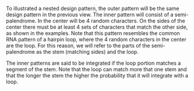 To illustrated a nested design pattern, the outer pattern will be the same design pattern in the previous view. The inner pattern will consist of a semi-palendrome. In the center will be 4 random characters. On the sides of the center there must be at least 4 sets of characters that match the other side, as shown in the examples. Note that this pattern resembles the common RNA pattern of a hairpin loop, where the 4 random characters in the center are the loop. For this reason, we will refer to the parts of the semi-palendrome as the stem (matching sides) and the loop.

The inner patterns are said to be integrated if the loop portion matches a segment of the stem. Note that the loop can match more that one stem and that the longer the stem the higher the probability that it will integrate with a loop.
